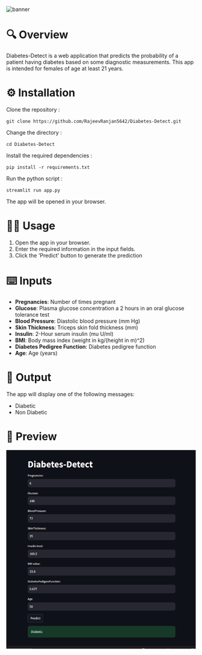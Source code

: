 ![banner](https://github.com/RajeevRanjan5642/diabetes-prediction/blob/main/images/banner.png)

# 🔍 Overview 
Diabetes-Detect is a web application that predicts the probability of a patient having diabetes based on some diagnostic measurements. This app is intended for females of age at least 21 years.

# ⚙️ Installation 
Clone the repository :

    git clone https://github.com/RajeevRanjan5642/Diabetes-Detect.git

Change the directory :

    cd Diabetes-Detect

Install the required dependencies :

    pip install -r requirements.txt

Run the python script :

    streamlit run app.py
The app will be opened in your browser.

# 👨‍💻 Usage 
1. Open the app in your browser.
2. Enter the required information in the input fields.
3. Click the 'Predict' button to generate the prediction

# ⌨️ Inputs 
- <b>Pregnancies</b>: Number of times pregnant
- <b>Glucose</b>: Plasma glucose concentration a 2 hours in an oral glucose tolerance test
- <b>Blood Pressure</b>: Diastolic blood pressure (mm Hg)
- <b>Skin Thickness</b>: Triceps skin fold thickness (mm)
- <b>Insulin</b>: 2-Hour serum insulin (mu U/ml)
- <b>BMI</b>: Body mass index (weight in kg/(height in m)^2)
- <b>Diabetes Pedigree Function</b>: Diabetes pedigree function
- <b>Age</b>: Age (years)

# 🌟 Output 
The app will display one of the following messages:
- Diabetic
- Non Diabetic
  
# 👀 Preview 
![output](https://github.com/RajeevRanjan5642/Diabetes-Detect/blob/main/images/preview.png)
